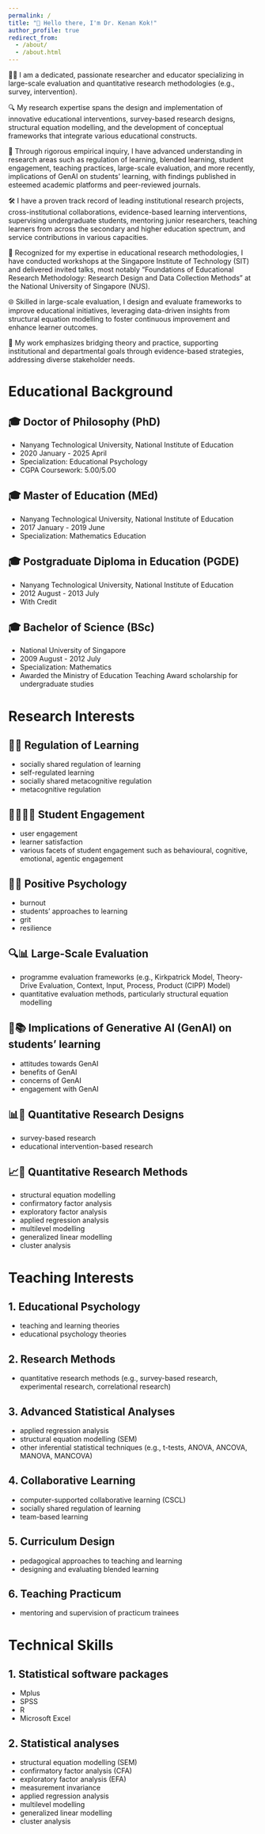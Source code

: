 ```yaml
---
permalink: /
title: "👋 Hello there, I'm Dr. Kenan Kok!"
author_profile: true
redirect_from: 
  - /about/
  - /about.html
---
```


👨‍🎓 I am a dedicated, passionate researcher and educator specializing in large-scale evaluation and quantitative research methodologies (e.g., survey, intervention). 

🔍 My research expertise spans the design and implementation of innovative educational interventions, survey-based research designs, structural equation modelling, and the development of conceptual frameworks that integrate various educational constructs. 

🔬 Through rigorous empirical inquiry, I have advanced understanding in research areas such as regulation of learning, blended learning, student engagement, teaching practices, large-scale evaluation, and more recently, implications of GenAI on students’ learning, with findings published in esteemed academic platforms and peer-reviewed journals.

🛠️ I have a proven track record of leading institutional research projects, cross-institutional collaborations, evidence-based learning interventions, supervising undergraduate students, mentoring junior researchers, teaching learners from across the secondary and higher education spectrum, and service contributions in various capacities. 

📝 Recognized for my expertise in educational research methodologies, I have conducted workshops at the Singapore Institute of Technology (SIT) and delivered invited talks, most notably “Foundations of Educational Research Methodology: Research Design and Data Collection Methods” at the National University of Singapore (NUS).

🌐  Skilled in large-scale evaluation, I design and evaluate frameworks to improve educational initiatives, leveraging data-driven insights from structural equation modelling to foster continuous improvement and enhance learner outcomes. 

🌉 My work emphasizes bridging theory and practice, supporting institutional and departmental goals through evidence-based strategies, addressing diverse stakeholder needs.

# Educational Background

## 🎓 Doctor of Philosophy (PhD)
- Nanyang Technological University, National Institute of Education
- 2020 January - 2025 April
- Specialization: Educational Psychology
- CGPA Coursework: 5.00/5.00

## 🎓 Master of Education (MEd)
- Nanyang Technological University, National Institute of Education
- 2017 January - 2019 June
- Specialization: Mathematics Education

## 🎓 Postgraduate Diploma in Education (PGDE)
- Nanyang Technological University, National Institute of Education
- 2012 August - 2013 July
- With Credit

## 🎓 Bachelor of Science (BSc)
- National University of Singapore
- 2009 August - 2012 July
- Specialization: Mathematics
- Awarded the Ministry of Education Teaching Award scholarship for undergraduate studies

# Research Interests

## 🧠📖 Regulation of Learning
- socially shared regulation of learning
- self-regulated learning
- socially shared metacognitive regulation
- metacognitive regulation

## 🙋‍♂️🙋‍♀️ Student Engagement
- user engagement
- learner satisfaction
- various facets of student engagement such as behavioural, cognitive, emotional, agentic engagement

## 🌻🤝 Positive Psychology
- burnout
- students’ approaches to learning
- grit
- resilience

## 🔍📊 Large-Scale Evaluation
- programme evaluation frameworks (e.g., Kirkpatrick Model, Theory-Drive Evaluation, Context, Input, Process, Product (CIPP) Model)
- quantitative evaluation methods, particularly structural equation modelling

## 🤖📚 Implications of Generative AI (GenAI) on students’ learning
- attitudes towards GenAI
- benefits of GenAI
- concerns of GenAI
- engagement with GenAI

## 📊📑 Quantitative Research Designs
- survey-based research
- educational intervention-based research

## 📈🧮 Quantitative Research Methods
- structural equation modelling
- confirmatory factor analysis
- exploratory factor analysis
- applied regression analysis
- multilevel modelling
- generalized linear modelling
- cluster analysis

# Teaching Interests

## 1. Educational Psychology 
- teaching and learning theories
- educational psychology theories

## 2. Research Methods
- quantitative research methods (e.g., survey-based research, experimental research, correlational research)

## 3. Advanced Statistical Analyses
- applied regression analysis
- structural equation modelling (SEM)
- other inferential statistical techniques (e.g., t-tests, ANOVA, ANCOVA, MANOVA, MANCOVA)

## 4. Collaborative Learning
- computer-supported collaborative learning (CSCL)
- socially shared regulation of learning
- team-based learning

## 5. Curriculum Design
- pedagogical approaches to teaching and learning
- designing and evaluating blended learning

## 6. Teaching Practicum
- mentoring and supervision of practicum trainees

# Technical Skills

## 1. Statistical software packages
- Mplus
- SPSS
- R
- Microsoft Excel

## 2. Statistical analyses
- structural equation modelling (SEM)
- confirmatory factor analysis (CFA)
- exploratory factor analysis (EFA)
- measurement invariance
- applied regression analysis
- multilevel modelling
- generalized linear modelling
- cluster analysis
